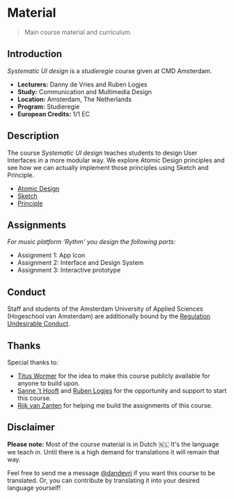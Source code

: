 # Material
> Main course material and curriculum.

## Introduction
*Systematic UI design* is a *studieregie* course given at CMD Amsterdam. 

* **Lecturers:** Danny de Vries and Ruben Logjes
* **Study:** Communication and Multimedia Design
* **Location:** Amsterdam, The Netherlands
* **Program:** Studieregie
* **European Credits:** 1/1 EC

## Description

The course *Systematic UI design* teaches students to design User Interfaces in a more modular way. We explore Atomic Design principles and see how we can actually implement those principles using Sketch and Principle.

* [Atomic Design](http://atomicdesign.bradfrost.com/table-of-contents/)
* [Sketch](https://sketchapp.com/)
* [Principle](http://principleformac.com/)

## Assignments
*For music platform 'Rythm' you design the following parts:*
* Assignment 1: App Icon
* Assignment 2: Interface and Design System
* Assignment 3: Interactive prototype

## Conduct
Staff and students of the Amsterdam University of Applied Sciences (Hogeschool van Amsterdam) are additionally bound by the [Regulation Undesirable Conduct](https://www.amsterdamuas.com/practical-matters/algemeen/hva-breed/juridische-zaken/legal-affairs/regulation-undesirable-conduct/regulation-undesirable-conduct.html#anker-3-complaints-authority).

## Thanks
Special thanks to:
* [Titus Wormer](https://github.com/wooorm) for the idea to make this course publicly available for anyone to build upon.
* [Sanne 't Hooft](https://www.linkedin.com/in/sannethooft/) and [Ruben Logjes](https://www.linkedin.com/in/rubenlogjes/) for the opportunity and support to start this course.
* [Rijk van Zanten](https://github.com/rijkvanzanten) for helping me build the assignments of this course.

## Disclaimer
**Please note:** Most of the course material is in Dutch 🇳🇱 It's the language we teach in. Until there is a high demand for translations it will remain that way.

Feel free to send me a message [@dandevri](https://twitter.com/dandevri) if you want this course to be translated. Or, you can contribute by translating it into your desired language yourself!